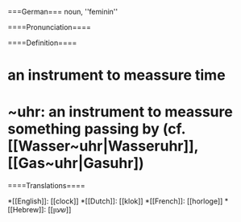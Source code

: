 ===German===
noun, ''feminin'' 

====Pronunciation====


====Definition====
# an instrument to meassure time
# ~uhr: an instrument to meassure something passing by (cf. [[Wasser~uhr|Wasseruhr]], [[Gas~uhr|Gasuhr])
====Translations====

*[[English]]: [[clock]]
*[[Dutch]]: [[klok]]
*[[French]]: [[horloge]]
*[[Hebrew]]: [[שעון]]